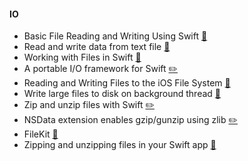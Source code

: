 #### **IO**
- Basic File Reading and Writing Using Swift [:page_facing_up:](http://peterwitham.com/swift/intermediate/basic-file-reading-and-writing-in-ios-8/)
- Read and write data from text file [:page_facing_up:](http://stackoverflow.com/questions/24097826/read-and-write-data-from-text-file)
- Working with Files in Swift [:page_facing_up:](http://www.techotopia.com/index.php/Working_with_Files_in_Swift_on_iOS_8)
- A portable I/O framework for Swift [:pencil2:](https://github.com/CaramelForSwift/Caramel)
- Reading and Writing Files to the iOS File System [:page_facing_up:](http://www.timdietrich.me/blog/swift-reading-and-writing-files-to-ios-file-system/)
- Write large files to disk on background thread [:page_facing_up:](http://stackoverflow.com/questions/31965566/how-to-efficiently-write-large-files-to-disk-on-background-thread-swift)
- Zip and unzip files with Swift [:pencil2:](https://github.com/marmelroy/Zip)
- NSData extension enables gzip/gunzip using zlib [:pencil2:](https://github.com/1024jp/NSData-GZIP)
- FileKit [:pencil:](https://github.com/Dschee/FileKit)
- Zipping and unzipping files in your Swift app [:page_facing_up:](https://medium.com/swift-and-ios-writing/zipping-and-unzipping-files-in-your-swift-app-1b33a82b4b88#.p8zg1o9yp)

